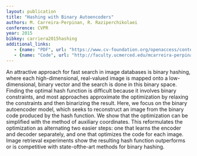 ```yaml
---
layout: publication
title: "Hashing with Binary Autoencoders"
authors: M. Carreira-Perpinan, R. Raziperchikolaei
conference: CVPR
year: 2015
bibkey: carriera2015hashing
additional_links:
   - {name: "PDF", url: "https://www.cv-foundation.org/openaccess/content_cvpr_2015/papers/Carreira-Perpinan_Hashing_With_Binary_2015_CVPR_paper.pdf"}
   - {name: "Code", url: "http://faculty.ucmerced.edu/mcarreira-perpinan/research/software/code-BAhash.tar.gz"}
---
```

An attractive approach for fast search in image
databases is binary hashing, where each high-dimensional,
real-valued image is mapped onto a low-dimensional, binary
vector and the search is done in this binary space.
Finding the optimal hash function is difficult because it involves
binary constraints, and most approaches approximate
the optimization by relaxing the constraints and then
binarizing the result. Here, we focus on the binary autoencoder
model, which seeks to reconstruct an image from the
binary code produced by the hash function. We show that
the optimization can be simplified with the method of auxiliary
coordinates. This reformulates the optimization as
alternating two easier steps: one that learns the encoder
and decoder separately, and one that optimizes the code for
each image. Image retrieval experiments show the resulting
hash function outperforms or is competitive with state-ofthe-art
methods for binary hashing.
